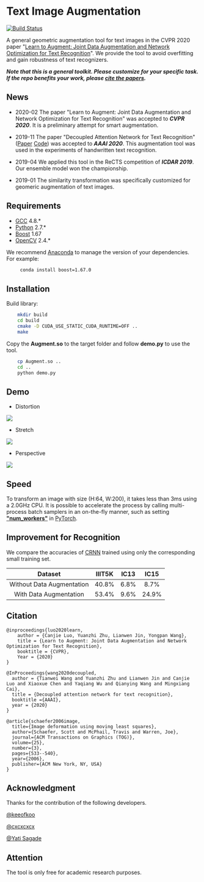 # Text Image Augmentation

[![Build Status](https://travis-ci.org/Canjie-Luo/Text-Image-Augmentation.svg?branch=master)](https://travis-ci.org/Canjie-Luo/Text-Image-Augmentation)

A general geometric augmentation tool for text images in the CVPR 2020 paper "[Learn to Augment: Joint Data Augmentation and Network Optimization for Text Recognition]()". We provide the tool to avoid overfitting and gain robustness of text recognizers. 

***Note that this is a general toolkit. Please customize for your specific task. If the repo benefits your work, please [cite the papers](https://github.com/Canjie-Luo/Text-Image-Augmentation#citation).***

## News
- 2020-02 The paper "Learn to Augment: Joint Data Augmentation and Network Optimization for Text Recognition" was accepted to ***CVPR 2020***. It is a preliminary attempt for smart augmentation. 

- 2019-11 The paper "Decoupled Attention Network for Text Recognition" ([Paper](https://arxiv.org/abs/1912.10205) [Code](https://github.com/Wang-Tianwei/Decoupled-attention-network)) was accepted to ***AAAI 2020***. This augmentation tool was used in the experiments of handwritten text recognition.

- 2019-04 We applied this tool in the ReCTS competition of ***ICDAR 2019***. Our ensemble model won the championship.

- 2019-01 The similarity transformation was specifically customized for geomeric augmentation of text images. 

## Requirements

- [GCC](https://gcc.gnu.org/gcc-4.8/) 4.8.*
- [Python](https://www.python.org/) 2.7.*
- [Boost](https://www.boost.org/) 1.67
- [OpenCV](https://opencv.org/) 2.4.*

We recommend [Anaconda](https://www.anaconda.com/) to manage the version of your dependencies. For example:

```bash
     conda install boost=1.67.0
```

## Installation
Build library:

```bash
    mkdir build
    cd build
    cmake -D CUDA_USE_STATIC_CUDA_RUNTIME=OFF ..
    make
```

Copy the **Augment.so** to the target folder and follow **demo.py** to use the tool.

```bash
    cp Augment.so ..
    cd ..
    python demo.py
```

## Demo

- Distortion

![](pic/gif_Distort.gif) 

- Stretch

![](pic/gif_Stretch.gif)

- Perspective

![](pic/gif_Perspective.gif)

## Speed

To transform an image with size (H:64, W:200), it takes less than 3ms using a 2.0GHz CPU. It is possible to accelerate the process by calling multi-process batch samplers in an on-the-fly manner, such as setting [**\"num_workers\"**](https://pytorch.org/docs/0.3.1/data.html?highlight=dataset#torch.utils.data.DataLoader) in [PyTorch](https://pytorch.org/docs/0.3.1/data.html?highlight=dataset#torch.utils.data.DataLoader).

## Improvement for Recognition

We compare the accuracies of [CRNN](https://github.com/meijieru/crnn.pytorch) trained using only the corresponding small training set.

| <center>Dataset</center> | <center>IIIT5K</center> | <center>IC13</center> | <center>IC15</center> |
| :---: | :---: | :---: | :---:|
| Without Data Augmentation | <center>40.8%</center> | <center>6.8%</center> | <center>8.7%</center> |
| <center>With Data Augmentation</center> | <center>53.4%</center> | <center>9.6%</center> | <center>24.9%</center> | 


## Citation

```
@inproceedings{luo2020learn,
	author = {Canjie Luo, Yuanzhi Zhu, Lianwen Jin, Yongpan Wang},
	title = {Learn to Augment: Joint Data Augmentation and Network Optimization for Text Recognition},
	booktitle = {CVPR},
	Year = {2020}
}

@InProceedings{wang2020decoupled,
  author = {Tianwei Wang and Yuanzhi Zhu and Lianwen Jin and Canjie Luo and Xiaoxue Chen and Yaqiang Wu and Qianying Wang and Mingxiang Cai}, 
  title = {Decoupled attention network for text recognition}, 
  booktitle ={AAAI}, 
  year = {2020}
}

@article{schaefer2006image,
  title={Image deformation using moving least squares},
  author={Schaefer, Scott and McPhail, Travis and Warren, Joe},
  journal={ACM Transactions on Graphics (TOG)},
  volume={25},
  number={3},
  pages={533--540},
  year={2006},
  publisher={ACM New York, NY, USA}
}
```

## Acknowledgment

Thanks for the contribution of the following developers.

[@keeofkoo](https://github.com/keeofkoo)

[@cxcxcxcx](https://github.com/cxcxcxcx)

[@Yati Sagade](https://github.com/yati-sagade) 
## Attention
The tool is only free for academic research purposes.

